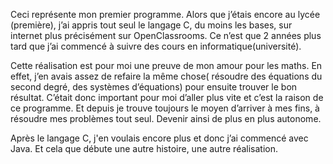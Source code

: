 Ceci représente mon premier programme. Alors que j’étais encore au lycée (première), j’ai appris tout seul le langage C, du moins les bases, sur internet plus précisément sur OpenClassrooms. Ce n’est que 2 années plus tard que j’ai commencé à suivre des cours en informatique(université).

Cette réalisation est pour moi une preuve de mon amour pour les maths. En effet, j’en avais assez de refaire la même chose( résoudre des équations du second degré, des systèmes d’équations) pour ensuite trouver le bon résultat. C’était donc important pour moi d’aller plus vite et c’est la raison de ce programme. Et depuis je trouve toujours le moyen d’arriver à mes fins, à résoudre mes problèmes tout seul. Devenir ainsi de plus en plus autonome.

Après le langage C, j'en voulais encore plus et donc j’ai commencé avec Java. Et cela que débute une autre histoire, une autre réalisation.

